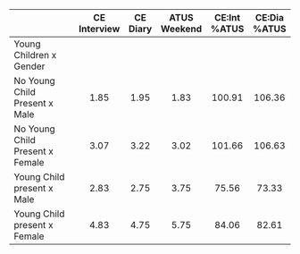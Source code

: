 
|                      | CE<br>Interview |  CE<br>Diary | ATUS<br>Weekend | CE:Int<br>%ATUS | CE:Dia<br>%ATUS |
| -------------------- | :----------: | :----------: | :----------: | :----------: | :----------: |
| Young Children x Gender |              |              |              |              |              |
| No Young Child Present x Male |         1.85 |         1.95 |         1.83 |       100.91 |       106.36 |
| No Young Child Present x Female |         3.07 |         3.22 |         3.02 |       101.66 |       106.63 |
| Young Child present x Male |         2.83 |         2.75 |         3.75 |        75.56 |        73.33 |
| Young Child present x Female |         4.83 |         4.75 |         5.75 |        84.06 |        82.61 |

